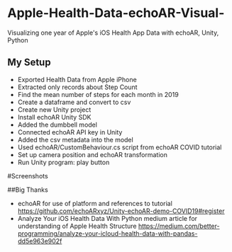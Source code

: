 # Apple-Health-Data-echoAR-Visual-
Visualizing one year of Apple's iOS Health App Data with echoAR, Unity, Python

## My Setup
- Exported Health Data from Apple iPhone
- Extracted only records about Step Count
- Find the mean number of steps for each month in 2019
- Create a dataframe and convert to csv
- Create new Unity project
- Install echoAR Unity SDK
- Added the dumbbell model 
- Connected echoAR API key in Unity
- Added the csv metadata into the model
- Used echoAR/CustomBehaviour.cs script from echoAR COVID tutorial
- Set up camera position and echoAR transformation
- Run Unity program: play button

#Screenshots




##Big Thanks
- echoAR for use of platform and references to tutorial 
  https://github.com/echoARxyz/Unity-echoAR-demo-COVID19#register
- Analyze Your iOS Health Data With Python medium article for understanding of Apple Health Structure
  https://medium.com/better-programming/analyze-your-icloud-health-data-with-pandas-dd5e963e902f

